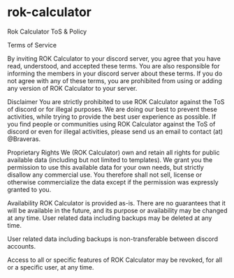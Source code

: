 # rok-calculator
Rok Calculator ToS & Policy

Terms of Service

By inviting ROK Calculator to your discord server, you agree that you have read, understood, and accepted these terms. You are also responsible for informing the members in your discord server about these terms. If you do not agree with any of these terms, you are prohibited from using or adding any version of ROK Calculator to your server.

Disclaimer
You are strictly prohibited to use ROK Calculator against the ToS of discord or for illegal purposes. We are doing our best to prevent these activities, while trying to provide the best user experience as possible. If you find people or communities using ROK Calculator against the ToS of discord or even for illegal activities, please send us an email to contact (at) @Braveras.

Proprietary Rights
We (ROK Calculator) own and retain all rights for public available data (including but not limited to templates). We grant you the permission to use this available data for your own needs, but strictly disallow any commercial use. You therefore shall not sell, license or otherwise commercialize the data except if the permission was expressly granted to you.

Availability
ROK Calculator is provided as-is. There are no guarantees that it will be available in the future, and its purpose or availability may be changed at any time.
User related data including backups may be deleted at any time.

User related data including backups is non-transferable between discord accounts.

Access to all or specific features of ROK Calculator may be revoked, for all or a specific user, at any time.

